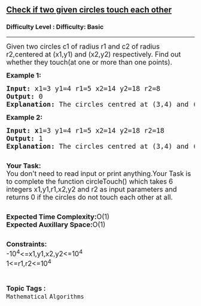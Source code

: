 <h2><a href="https://www.geeksforgeeks.org/problems/checcheck-if-two-given-circles-touch-each-other5038/1?page=1&difficulty=Basic&status=unsolved,attempted&sortBy=accuracy">Check if two given circles touch each other</a></h2><h3>Difficulty Level : Difficulty: Basic</h3><hr><div class="problems_problem_content__Xm_eO"><p><span style="font-size: 18px;">Given two circles c1 of radius r1 and c2 of radius r2,centered at (x1,y1) and (x2,y2) respectively. Find out whether they touch(at one or more than one points).</span></p>
<p><span style="font-size: 18px;"><strong>Example 1:</strong></span></p>
<pre><span style="font-size: 18px;"><strong>Input: </strong>x1=3 y1=4 r1=5 x2=14 y2=18 r2=8
<strong>Output: </strong>0
<strong>Explanation: </strong>The circles centred at (3,4) and (14,18) and having radii 5 and 8 respectively do not touch each other.</span></pre>
<p><span style="font-size: 18px;"><strong>Example 2:</strong></span></p>
<pre><span style="font-size: 18px;"><strong>Input: x</strong>1=3 y1=4 r1=5 x2=14 y2=18 r2=18
<strong>Output: </strong>1
<strong>Explanation: </strong>The circles centred at (3,4) and (14,18) and having radii 5 and 18 respectively touch each other at two points.</span></pre>
<p><br><span style="font-size: 18px;"><strong>Your Task: <br></strong>You don't need to read input or print anything.Your Task is to complete the function circleTouch() which takes 6 integers x1,y1,r1,x2,y2 and r2 as input parameters and returns 0 if the circles do not touch each other at all.<br></span></p>
<p><br><span style="font-size: 18px;"><strong>Expected Time Complexity:</strong>O(1)<br><strong>Expected Auxillary Space:</strong>O(1)</span></p>
<p><br><span style="font-size: 18px;"><strong>Constraints:</strong><br>-10<sup>4</sup>&lt;=x1,y1,x2,y2&lt;=10<sup>4</sup><br>1&lt;=r1,r2&lt;=10<sup>4</sup></span></p></div><br><p><span style=font-size:18px><strong>Topic Tags : </strong><br><code>Mathematical</code>&nbsp;<code>Algorithms</code>&nbsp;